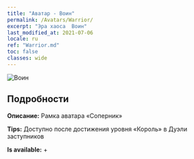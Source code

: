 ```yaml
---
title: "Аватар - Воин"
permalink: /Avatars/Warrior/
excerpt: "Эра хаоса  Воин"
last_modified_at: 2021-07-06
locale: ru
ref: "Warrior.md"
toc: false
classes: wide
---
```

 ![Воин](/images/a/avatarFrame_1.png)

## Подробности

 **Описание:** Рамка аватара «Соперник» 

 **Tips:** Доступно после достижения уровня «Король» в Дуэли заступников 

 **Is available:**  + 

